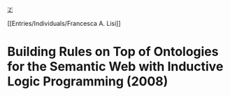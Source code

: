 [🇿](zotero://select/library/items/K6HXZ3QP)

[[Entries/Individuals/Francesca A. Lisi]] 
# Building Rules on Top of Ontologies for the Semantic Web with Inductive Logic Programming (2008)

